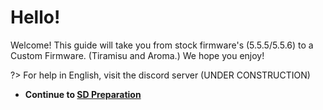 # Hello!

Welcome! This guide will take you from stock firmware's (5.5.5/5.5.6) to a Custom Firmware. (Tiramisu and Aroma.) We hope you enjoy!

?> For help in English, visit the discord server (UNDER CONSTRUCTION)

- **Continue to [SD Preparation](/sd)**
